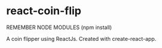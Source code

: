 # react-coin-flip
REMEMBER NODE MODULES (npm install)

A coin flipper using ReactJs. Created with create-react-app.
